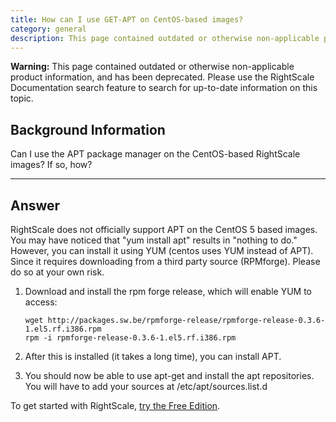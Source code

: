 ```yaml
---
title: How can I use GET-APT on CentOS-based images?
category: general
description: This page contained outdated or otherwise non-applicable product information, and has been deprecated. Please use the RightScale Documentation search feature to search for up-to-date information on this topic.
---
```


**Warning:** This page contained outdated or otherwise non-applicable product information, and has been deprecated. Please use the RightScale Documentation search feature to search for up-to-date information on this topic.

## Background Information

Can I use the APT package manager on the CentOS-based RightScale images? If so, how?

* * *

## Answer

RightScale does not officially support APT on the CentOS 5 based images. You may have noticed that "yum install apt" results in "nothing to do." However, you can install it using YUM (centos uses YUM instead of APT). Since it requires downloading from a third party source (RPMforge). Please do so at your own risk.

1. Download and install the rpm forge release, which will enable YUM to access:

    `wget http://packages.sw.be/rpmforge-release/rpmforge-release-0.3.6-1.el5.rf.i386.rpm`<br>
    `rpm -i rpmforge-release-0.3.6-1.el5.rf.i386.rpm`

2. After this is installed (it takes a long time), you can install APT.
3. You should now be able to use apt-get and install the apt repositories. You will have to add your sources at /etc/apt/sources.list.d

To get started with RightScale, [try the Free Edition](https://www.rightscale.com/s/cloud-computing-management.php).
